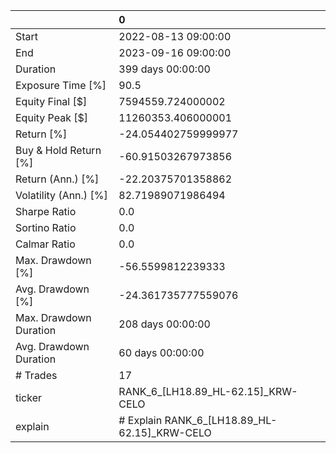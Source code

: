 |                        | 0                                            |
|:-----------------------|:---------------------------------------------|
| Start                  | 2022-08-13 09:00:00                          |
| End                    | 2023-09-16 09:00:00                          |
| Duration               | 399 days 00:00:00                            |
| Exposure Time [%]      | 90.5                                         |
| Equity Final [$]       | 7594559.724000002                            |
| Equity Peak [$]        | 11260353.406000001                           |
| Return [%]             | -24.054402759999977                          |
| Buy & Hold Return [%]  | -60.91503267973856                           |
| Return (Ann.) [%]      | -22.20375701358862                           |
| Volatility (Ann.) [%]  | 82.71989071986494                            |
| Sharpe Ratio           | 0.0                                          |
| Sortino Ratio          | 0.0                                          |
| Calmar Ratio           | 0.0                                          |
| Max. Drawdown [%]      | -56.5599812239333                            |
| Avg. Drawdown [%]      | -24.361735777559076                          |
| Max. Drawdown Duration | 208 days 00:00:00                            |
| Avg. Drawdown Duration | 60 days 00:00:00                             |
| # Trades               | 17                                           |
| ticker                 | RANK_6_[LH18.89_HL-62.15]_KRW-CELO           |
| explain                | # Explain RANK_6_[LH18.89_HL-62.15]_KRW-CELO |